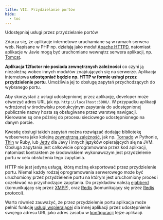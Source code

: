 ```yaml
---
title: VII. Przydzielanie portów
hide:
  - toc
---
```

Udostępniaj usługi przez przydzielanie portów

Zdarza się, że aplikacje internetowe uruchamiane są w ramach serwera web. Napisane w PHP np. działają jako moduł [Apache HTTPD](http://httpd.apache.org/), natomiast aplikacje w Javie mogą być uruchomiane wewnątrz serwera aplikacji, np. [Tomcat](http://tomcat.apache.org/).

**Aplikacja 12factor nie posiada zewnętrznych zależności** co czyni ją niezależną wobec innych modułów znajdujących się na serwerze. Aplikacja internetowa **udostępniać będzie np. HTTP w formie usługi przez przydzielenie portu**. Umożliwia jej to obsługę zapytań przychodzących do wybranego portu.

Aby skorzystać z usługi udostępnionej przez aplikację, developer może otworzyć adres URL jak np. `http://localhost:5000/`. W przypadku aplikacji wdrożonej w środowisku produkcyjnym zapytania do udostępnionej publicznie nazwy hosta są obsługiwane przez warstwę nawigacji. Kierowane są one później do procesu sieciowego udostępnionego na danym porcie.

Kwestię obsługi takich zapytań można rozwiązać dodając bibliotekę webservera jako kolejną [zewnętrzną zależność](./dependencies.md), jak np. [Tornado](http://www.tornadoweb.org/) w Pythonie, [Thin](http://code.macournoyer.com/thin/) w Ruby, lub [Jetty](http://www.eclipse.org/jetty/) dla Javy i innych języków opierających się na JVM. Obsługa zapytania jest całkowicie oprogramowana przez kod aplikacji, natomiast kontraktem ze środowiskiem wykonawczym jest przydzielenie portu w celu obsłużenia tego zapytania.

HTTP nie jest jedyną usługą, którą możną eksportować przez przydzielenie portu. Niemal każdy rodzaj oprogramowania serwerowego może być uruchomiony przez przydzielenie portu na którym jest uruchomiony proces i oczekiwać na przychodzące zapytania. Do przykładów należą [ejabberd](http://www.ejabberd.im/) (komunikujący się przez [XMPP](http://xmpp.org/)), oraz [Redis](http://redis.io/) (komunikujący się przez [Redis protocol](http://redis.io/topics/protocol)).

Warto również zauważyć, że przez przydzielenie portu aplikacja może pełnić funkcję [usługi wspierającej](./backing-services.md) dla innej aplikacji przez udostępnienie swojego adresu URL jako adres zasobu w [konfiguracji](./config.md) tejże aplikacji.
